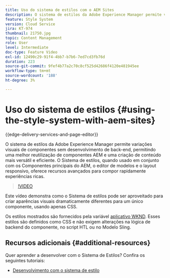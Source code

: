 ```yaml
---
title: Uso do sistema de estilos com o AEM Sites
description: O sistema de estilos da Adobe Experience Manager permite variações visuais de componentes sem desenvolvimento de back-end, permitindo uma melhor reutilização de componentes AEM e uma criação de conteúdo mais versátil e eficiente. O Sistema de estilos, quando usado em conjunto com os Componentes principais do AEM, o editor de modelos e o layout responsivo, oferece recursos avançados para compor rapidamente experiências ricas.
feature: Style System
version: Cloud Service
jira: KT-974
thumbnail: 21750.jpg
topic: Content Management
role: User
level: Intermediate
doc-type: Feature Video
exl-id: 12490c29-91f4-4bb7-b7b6-7ed7cd3fb76d
duration: 223
source-git-commit: 9fef4b77a2c70c8cf525d42686f4120e481945ee
workflow-type: tm+mt
source-wordcount: '188'
ht-degree: 3%

---
```


# Uso do sistema de estilos {#using-the-style-system-with-aem-sites}

{{edge-delivery-services-and-page-editor}}

O sistema de estilos da Adobe Experience Manager permite variações visuais de componentes sem desenvolvimento de back-end, permitindo uma melhor reutilização de componentes AEM e uma criação de conteúdo mais versátil e eficiente. O Sistema de estilos, quando usado em conjunto com os Componentes principais do AEM, o editor de modelos e o layout responsivo, oferece recursos avançados para compor rapidamente experiências ricas.

>[!VIDEO](https://video.tv.adobe.com/v/21750?quality=12&learn=on)

Este vídeo demonstra como o Sistema de estilos pode ser aproveitado para criar aparências visuais dramaticamente diferentes para um único componente, usando apenas CSS.

Os estilos mostrados são fornecidos pela variável [aplicativo WKND](https://github.com/adobe/aem-guides-wknd). Esses estilos são definidos como CSS e não exigem alterações na lógica de backend do componente, no script HTL ou no Modelo Sling.

## Recursos adicionais {#additional-resources}

Quer aprender a desenvolver com o Sistema de Estilos? Confira os seguintes tutoriais:

* [Desenvolvimento com o sistema de estilo](https://experienceleague.adobe.com/docs/experience-manager-learn/getting-started-wknd-tutorial-develop/style-system.html)
